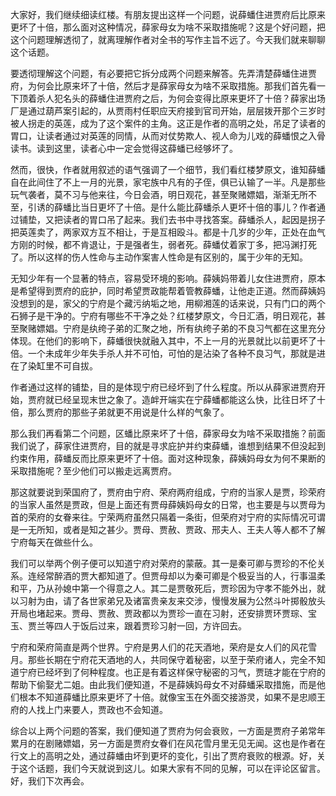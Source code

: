
大家好，我们继续细读红楼。有朋友提出这样一个问题，说薛蟠住进贾府后比原来更坏了十倍，那么面对这种情况，薛家母女为啥不采取措施呢？这是个好问题，把这个问题理解透彻了，就离理解作者对全书的写作主旨不远了。今天我们就来聊聊这个话题。

要透彻理解这个问题，有必要把它拆分成两个问题来解答。先弄清楚薛蟠住进贾府，为何会比原来坏了十倍，然后才是薛家母女为啥不采取措施。那我们首先看一下顶着杀人犯名头的薛蟠住进贾府之后，为何会变得比原来更坏了十倍？薛家出场厂是通过葫芦案引起的，从贾雨村任职应天府接到官司开始，层层拨开那个三岁时被人拐走的英莲，成为了这个案件的主角。这正是作者的高明之处，吊足了读者的胃口，让读者通过对英莲的同情，从而对仗势欺人、视人命为儿戏的薛蟠恨之入骨读书。读到这里，读者心中一定会觉得这薛蟠已经够坏了。

然而，很快，作者就用叙述的语气强调了一个细节，我们看红楼梦原文，谁知薛蟠自在此间住了不上一月的光景，家宅族中凡有的子侄，俱已认输了一半。凡是那些玩气袭者，莫不习与他来往，今日会酒，明日观花，甚至聚赌嫖娼，渐渐无所不至，引诱的薛蟠比当日更坏了十倍。是什么能比薛蟠杀人更坏十倍的事儿？作者通过铺垫，又把读者的胃口吊了起来。我们去书中寻找答案。薛蟠杀人，起因是拐子把英莲卖了，两家双方互不相让，于是互相殴斗。都是十几岁的少年，正处在血气方刚的时候，都不肯退让，于是强者生，弱者死。薛蟠仗着家丁多，把冯渊打死了。所以这样的伤人性命与主动作案害人性命是有区别的，属于少年的无知。

无知少年有一个显著的特点，容易受环境的影响。薛姨妈带着儿女住进贾府，原本是希望得到贾府的庇护，同时希望贾政能帮着管教薛蟠，让他走正道。然而薛姨妈没想到的是，家父的宁府是个藏污纳垢之地，用柳湘莲的话来说，只有门口的两个石狮子是干净的。宁府有哪些不干净之处？红楼梦原文，今日汇酒，明日观花，甚至聚赌嫖娼。宁府是纨绔子弟的汇聚之地，所有纨绔子弟的不良习气都在这里充分体现。在他们的影响下，薛蟠很快就融入其中，不上一月的光景就比以前更坏了十倍。一个未成年少年失手杀人并不可怕，可怕的是沾染了各种不良习气，那就是进在了染缸里不可自拔。

作者通过这样的铺垫，目的是体现宁府已经坏到了什么程度。所以从薛家进贾府开始，贾府就已经呈现末世之象了。造衅开端实在宁薛蟠都能这么快，比往日坏了十倍，那么贾府的那些子弟就更不用说是什么样的气象了。

那么我们再看第二个问题，区蟠比原来坏了十倍，薛家母女为啥不采取措施？前面我们说了，薛家住进贾府，目的就是寻求庇护并约束薛蟠，谁想到结果不但没起到约束作用，薛蟠反而比原来更坏了十倍。面对这种现象，薛姨妈母女为何不果断的采取措施呢？至少他们可以搬走远离贾府。

那这就要说到荣国府了，贾府由宁府、荣府两府组成，宁府的当家人是贾，珍荣府的当家人虽然是贾政，但是上面还有贾母薛姨妈母女的日常，也主要是与以贾母为首的荣府的女眷来往。宁荣两府虽然只隔着一条街，但荣府对宁府的实际情况可谓是一无所知，或者是知之甚少。贾母、贾赦、贾政、邢夫人、王夫人等人都不了解宁府每天在做些什么。

我们可以举两个例子便可以知道宁府对荣府的蒙蔽。其一是秦可卿与贾珍的不伦关系。连经常醉酒的贾大都知道了。但贾母却以为秦可卿是个极妥当的人，行事温柔和平，乃从孙媳中第一个得意之人。其二是贾敬死后，贾珍因为守孝不能外出，就以习射为由，请了各世家弟兄及诸富贵亲友来交涉，慢慢发展为公然斗叶掷骰放头开局也堵起来。贾母、贾赦、贾政都以为贾珍一直在习射，还安排贾环贾琮、宝玉、贾兰等四人于饭后过来，跟着贾珍习射一回，方许回去。

宁府和荣府简直是两个世界。宁府是男人们的花天酒地，荣府是女人们的风花雪月。那些长期在宁府花天酒地的人，共同保守着秘密，以至于荣府诸人，完全不知道宁府已经坏到了何种程度。也正是有着这样保守秘密的习气，贾琏才能在宁府的帮助下偷娶尤二姐。由此我们便知道，不是薛姨妈母女不对薛蟠采取措施，而是他们根本不知道薛蟠比原来更坏了十倍。就像宝玉在外面交接游灵，如果不是忠顺王府的人找上门来要人，贾政也不会知道。

综合以上两个问题的答案，我们便知道了贾府为何会衰败，一方面是贾府子弟常年累月的在剧赌嫖娼，另一方面是贾府女眷们在风花雪月里无见无闻。这也是作者在行文上的高明之处，通过薛蟠由坏到更坏的变化，引出了贾府衰败的根源。好，关于这个话题，我们今天就说到这儿。如果大家有不同的见解，可以在评论区留言。好，我们下次再会。


